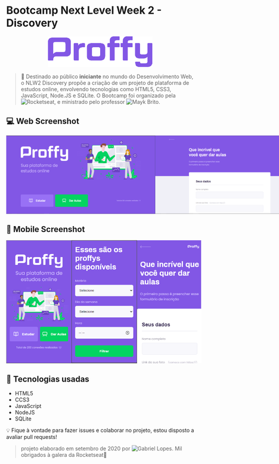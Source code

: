 # Bootcamp Next Level Week 2 - Discovery
<p align="center">
  <img src="public/images/images/purple.png" width="280">
</p>

> :rocket: Destinado ao público **iniciante** no mundo do Desenvolvimento Web, o NLW2 Discovery propõe a criação de um projeto de plataforma de estudos online, envolvendo tecnologias como HTML5, CSS3, JavaScript, Node.JS e SQLite. O Bootcamp foi organizado pela ![Rocketseat](https://github.com/rocketseat-education/), e ministrado pelo professor ![Mayk Brito](https://github.com/maykbrito).

## :computer: Web Screenshot

<div style="display: flex; align-items: 'center'; flex-direction: 'row';" >
  <img src="public/images/images/prints/landing-page.PNG" width="400" height="210">  
  <img src="public/images/images/prints/study.PNG" width="400" height="210">
</div>

## :iphone: Mobile Screenshot

<div style="display: flex; align-items: 'center'; flex-direction: 'row';" >
  <img src="public/images/images/prints/mobile-landing.PNG" width="180" height="330">  
  <img src="public/images/images/prints/mobile-disp.PNG" width="180" height="330">  
  <img src="public/images/images/prints/mobile-give.PNG" width="180" height="330">  
</div>

## :pushpin: Tecnologias usadas
* HTML5
* CCS3
* JavaScript
* NodeJS
* SQLite
  
:bulb: Fique à vontade para fazer issues e colaborar no projeto, estou disposto a avaliar pull requests!

> projeto elaborado em setembro de 2020 por ![Gabriel Lopes](https://github.com/ghl0pes). Mil obrigados à galera da Rocketseat:rocket:
